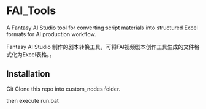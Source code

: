 # FAI_Tools

A Fantasy AI Studio tool for converting script materials into structured Excel formats for AI production workflow.

Fantasy AI Studio 制作的剧本转换工具，可将FAI视频剧本创作工具生成的文件格式化为Excel表格。。


## Installation

Git Clone this repo into custom_nodes folder.

then execute run.bat
